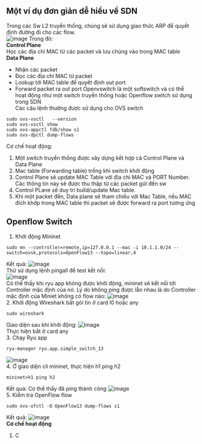 <h2>Một ví dụ đơn giản dễ hiểu về SDN</h2>

Trong các Sw L2 truyền thống, chúng sẽ sử dụng giao thức ARP để quyết định đường đi cho các flow.\
![image](https://user-images.githubusercontent.com/95600382/149897343-b9155f28-c60c-4275-a2f6-22b10b391ed6.png)
Trong đó:\
**Control Plane**\
Học các địa chỉ MAC từ các packet và lưu chúng vào trong MAC table\
**Data Plane**
- Nhận các packet
- Đọc các địa chỉ MAC từ packet
- Lookup tới MAC table để quyết định out port
- Forward packet ra out port
Openvswitch là một softswitch và có thể hoạt động như một switch truyền thống hoặc Openflow switch sử dụng trong SDN\
Các câu lệnh thường được sử dụng cho OVS switch
```console
sudo ovs-vsctl   --version
sudo ovs-vsctl show
sudo ovs-appctl fdb/show s1
sudo ovs-dpctl dump-flows
```
Cơ chế hoạt động:
1. Một switch truyền thống được xây dựng kết hợp cả Control Plane và Data Plane
2. Mac table (Forwarding table) trống khi switch khởi động
3. Control Plane sẽ update MAC Table với địa chỉ MAC và PORT Number. Các thông tin này sẽ được thu thập từ các packet gửi đến sw
4. Control PLane sẽ duy trì build/update Mac table.
5. Khi một packet đến, Data plane sẽ tham chiếu với Mac Table, nếu MAC đích khớp trong MAC table thì packet sẽ được forward ra port tương ứng
<h2>Openflow Switch</h2>

1. Khởi động Mininet
```console
sudo mn --controller=remote,ip=127.0.0.1 --mac -i 10.1.1.0/24 --switch=ovsk,protocols=OpenFlow13 --topo=linear,4
```
Kết quả:
![image](https://user-images.githubusercontent.com/95600382/149899458-20d4aabb-e473-46ff-a7f6-7ccd5c5b0d71.png)\
Thử sử dụng lệnh pingall để test kết nối:\
![image](https://user-images.githubusercontent.com/95600382/149899791-bb4331b0-2c3b-4dfe-a9db-e9e0852e6de0.png)\
Có thể thấy khi ryu app không được khởi động, mininet sẽ kết nối tới Controller mặc định của nó. Lý do không ping được lẫn nhau
là do Controller mặc định của Miniet không có flow nào:
![image](https://user-images.githubusercontent.com/95600382/149900503-a0d46ad5-c2ad-4dc3-a38b-16d45e7a9f01.png)\
2. Khởi động Wireshark bắt gói tin ở card l0 hoặc any
```console
sudo wireshark
```
Giao diện sau khi khởi động:
![image](https://user-images.githubusercontent.com/95600382/149900770-ce5cd580-1dff-44d1-bf02-fa5cafee23c5.png)\
Thực hiện bắt ở card any\
3. Chạy Ryu app
```console
ryu-manager ryu.app.simple_switch_13
```
![image](https://user-images.githubusercontent.com/95600382/149901000-7e3f42fc-795d-43ff-bbc9-4bc3ae088a71.png)\
4. Ở giao diện cli mininet, thực hiện h1 ping h2
```console
mininet>h1 ping h2
```
Kết quả: Có thể thấy đã ping thành công
![image](https://user-images.githubusercontent.com/95600382/149901210-9e4dbfed-46c1-41e6-9bfc-0bd5618bae9f.png)\
5. Kiểm tra OpenFlow flow
```console
sudo ovs-ofctl -O OpenFlow13 dump-flows s1
```
Kết quả:
![image](https://user-images.githubusercontent.com/95600382/149901517-2cb3f560-656a-45b0-8f0e-87f3b2aea1be.png)\
**Cơ chế hoạt động**
1. C
